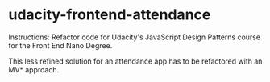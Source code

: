 udacity-frontend-attendance
===========================

Instructions: Refactor code for Udacity's JavaScript Design Patterns course for the Front End Nano Degree.

This less refined solution for an attendance app has to be refactored with an MV* approach.
